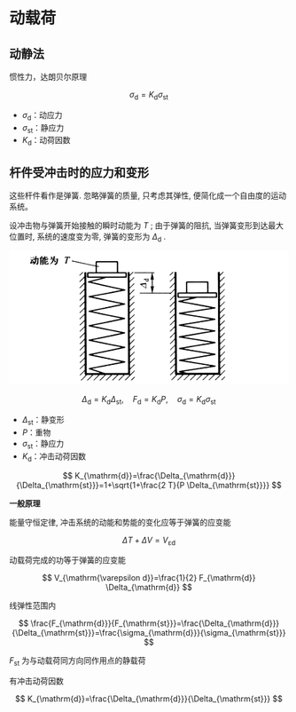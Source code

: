 # 动载荷

## 动静法

惯性力，达朗贝尔原理

$$
\sigma_{\mathrm{d}}=K_{\mathrm{d}} \sigma_{\mathrm{st}}
$$

- $\sigma_{\mathrm{d}}$：动应力
- $\sigma_{\mathrm{st}}$：静应力
- $K_{\mathrm{d}}$：动荷因数

## 杆件受冲击时的应力和变形

这些杆件看作是弹簧. 忽略弹簧的质量, 只考虑其弹性, 便简化成一个自由度的运动系统。

设冲击物与弹簧开始接触的瞬时动能为  $T$ ; 由于弹簧的阻抗, 当弹簧变形到达最大位置时, 系统的速度变为零, 弹簧的变形为  $\Delta_{\mathrm{d}}$  . 

![](PasteImage/2023-05-26-11-43-44.png)

$$
\Delta_{\mathrm{d}}=K_{\mathrm{d}} \Delta_{\mathrm{st}}, \quad F_{\mathrm{d}}=K_{\mathrm{d}} P, \quad \sigma_{\mathrm{d}}=K_{\mathrm{d}} \sigma_{\mathrm{st}}
$$

- $\Delta_{\mathrm{st}}$：静变形
- $P$：重物
- $\sigma_{\mathrm{st}}$：静应力
- $K_{\mathrm{d}}$：冲击动荷因数

$$
K_{\mathrm{d}}=\frac{\Delta_{\mathrm{d}}}{\Delta_{\mathrm{st}}}=1+\sqrt{1+\frac{2 T}{P \Delta_{\mathrm{st}}}}
$$

**一般原理**

能量守恒定律, 冲击系统的动能和势能的变化应等于弹簧的应变能

$$
\Delta T+\Delta V=V_{\mathrm{\varepsilon d}}
$$

动载荷完成的功等于弹簧的应变能

$$
V_{\mathrm{\varepsilon d}}=\frac{1}{2} F_{\mathrm{d}} \Delta_{\mathrm{d}}
$$

线弹性范围内

$$
\frac{F_{\mathrm{d}}}{F_{\mathrm{st}}}=\frac{\Delta_{\mathrm{d}}}{\Delta_{\mathrm{st}}}=\frac{\sigma_{\mathrm{d}}}{\sigma_{\mathrm{st}}}
$$

$F_{\mathrm{st}}$ 为与动载荷同方向同作用点的静载荷

有冲击动荷因数

$$
K_{\mathrm{d}}=\frac{\Delta_{\mathrm{d}}}{\Delta_{\mathrm{st}}}
$$

